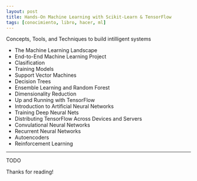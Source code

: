```yaml
---
layout: post
title: Hands-On Machine Learning with Scikit-Learn & TensorFlow
tags: [conocimiento, libro, hacer, ml]
---
```


<!--Resumen-->

Concepts, Tools, and Techniques to build intilligent systems

- The Machine Learning Landscape
- End-to-End Machine Learning Project
- Clasification
- Training Models
- Support Vector Machines
- Decision Trees
- Ensemble Learning and Random Forest
- Dimensionality Reduction
- Up and Running with TensorFlow
- Introduction to Artificial Neural Networks
- Training Deep Neural Nets
- Distributing TensorFlow Across Devices and Servers
- Convulational Neural Networks
- Recurrent Neural Networks
- Autoencoders
- Reinforcement Learning

---

<!--more-->
TODO
  
Thanks for reading!